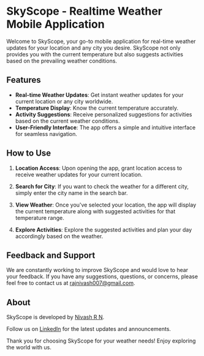 # SkyScope - Realtime Weather Mobile Application

Welcome to SkyScope, your go-to mobile application for real-time weather updates for your location and any city you desire. SkyScope not only provides you with the current temperature but also suggests activities based on the prevailing weather conditions.

## Features

- **Real-time Weather Updates**: Get instant weather updates for your current location or any city worldwide.
- **Temperature Display**: Know the current temperature accurately.
- **Activity Suggestions**: Receive personalized suggestions for activities based on the current weather conditions.
- **User-Friendly Interface**: The app offers a simple and intuitive interface for seamless navigation.

## How to Use
   
1. **Location Access**: Upon opening the app, grant location access to receive weather updates for your current location.

2. **Search for City**: If you want to check the weather for a different city, simply enter the city name in the search bar.

3. **View Weather**: Once you've selected your location, the app will display the current temperature along with suggested activities for that temperature range.

4. **Explore Activities**: Explore the suggested activities and plan your day accordingly based on the weather.

## Feedback and Support

We are constantly working to improve SkyScope and would love to hear your feedback. If you have any suggestions, questions, or concerns, please feel free to contact us at [rajnivash007@gmail.com](mailto:rajnivash007@gmail.com).

## About

SkyScope is developed by [Nivash R N](https://github.com/RNNivash). 

Follow us on [LinkedIn](https://www.linkedin.com/in/nivash-r-n-sns/) for the latest updates and announcements.

Thank you for choosing SkyScope for your weather needs! Enjoy exploring the world with us.
